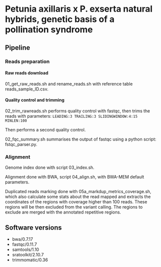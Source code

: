 # Petunia axillaris x P. exserta natural hybrids, genetic basis of a pollination syndrome

## Pipeline

### Reads preparation

#### Raw reads download

01_get_raw_reads.sh and rename_reads.sh with reference table reads_sample_ID.csv.

#### Quality control and trimming

02_trim_rawreads.sh performs quality control with fastqc, then trims the reads with parameters:
` LEADING:3 TRAILING:3 SLIDINGWINDOW:4:15 MINLEN:100 `

Then performs a second quality control.

02_fqc_summary.sh summarises the output of fastqc using a python script: fstqc_parser.py.

### Alignment

Genome index done with script 03_index.sh.

Alignment done with BWA, script 04_align.sh, with BWA-MEM default parameters.

Duplicated reads marking done with 05a_markdup_metrics_coverage.sh, which also calculate some stats about the read mapped and extracts the coordinates of the regions with coverage higher than 100 reads. These regions will be then excluded from the variant calling. The regions to exclude are merged with the annotated repetitive regions.




## Software versions

- bwa/0.7.17
- fastqc/0.11.7
- samtools/1.10
- sratoolkit/2.10.7
- trimmomatic/0.36


